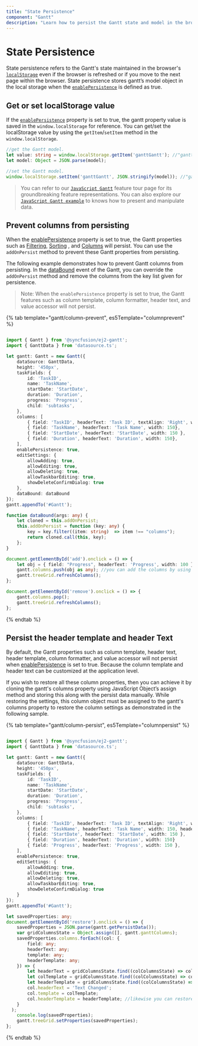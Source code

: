 ```yaml
---
title: "State Persistence"
component: "Gantt"
description: "Learn how to persist the Gantt state and model in the browser’s local storage."
---
```


# State Persistence

State persistence refers to the Gantt's state maintained in the browser's [`localStorage`](https://www.w3schools.com/html/html5_webstorage.asp#) even if the browser is refreshed or if you move to the next page within the browser.
State persistence stores gantt’s model object in the local storage when the [`enablePersistence`](../api/gantt/#enablepersistence) is defined as true.

## Get or set localStorage value

If the [`enablePersistence`](../api/gantt/#enablepersistence) property is set to true, the gantt property value is saved in the `window.localStorage` for reference. You can get/set the localStorage value by using the `getItem`/`setItem` method in the `window.localStorage`.

```typescript
//get the Gantt model.
let value: string = window.localStorage.getItem('ganttGantt'); //"ganttGantt" is component name + component id.
let model: Object = JSON.parse(model);

```

```typescript
//set the Gantt model.
window.localStorage.setItem('ganttGantt', JSON.stringify(model)); //"ganttGantt" is component name + component id.

```

> You can refer to our [`JavaScript Gantt`](https://www.syncfusion.com/javascript-ui-controls/js-gantt-chart) feature tour page for its groundbreaking feature representations. You can also explore our [`JavaScript Gantt example`](https://ej2.syncfusion.com/demos/#/material/gantt/default.html) to knows how to present and manipulate data.

## Prevent columns from persisting

When the [enablePersistence](../../api/gantt/#enablepersistence) property is set to true, the Gantt properties such as [Filtering](../api/gantt/#allowfiltering), [Sorting](../api/gantt/#allowsorting) , and [Columns](../api/gantt/#columns) will persist. You can use the `addOnPersist` method to prevent these Gantt properties from persisting.

The following example demonstrates how to prevent Gantt columns from persisting. In the [dataBound](../api/gantt/#databound) event of the Gantt, you can override the `addOnPersist` method and remove the columns from the key list given for persistence.

>Note: When the `enablePersistence` property is set to true, the Gantt features such as column template, column formatter, header text, and value accessor will not persist.

{% tab template="gantt/column-prevent", es5Template="columnprevent" %}

```typescript

import { Gantt } from '@syncfusion/ej2-gantt';
import { GanttData } from 'datasource.ts';

let gantt: Gantt = new Gantt({
    dataSource: GanttData,
    height: '450px',
    taskFields: {
        id: 'TaskID',
        name: 'TaskName',
        startDate: 'StartDate',
        duration: 'Duration',
        progress: 'Progress',
        child: 'subtasks',
    },
    columns: [
        { field: 'TaskID', headerText: 'Task ID', textAlign: 'Right', width: 120 },
        { field: 'TaskName', headerText: 'Task Name', width: 150},
        { field: 'StartDate', headerText: 'StartDate', width: 150 },
        { field: 'Duration', headerText: 'Duration', width: 150},
    ],
    enablePersistence: true,
    editSettings: {
        allowAdding: true,
        allowEditing: true,
        allowDeleting: true,
        allowTaskbarEditing: true,
        showDeleteConfirmDialog: true
    },
    dataBound: dataBound
});
gantt.appendTo('#Gantt');

function dataBound(args: any) {
    let cloned = this.addOnPersist;
    this.addOnPersist = function (key: any) {
        key = key.filter((item: string)  => item !== "columns");
        return cloned.call(this, key);
    };
}

document.getElementById('add').onclick = () => {
    let obj = { field: "Progress", headerText: 'Progress', width: 100 };
    gantt.columns.push(obj as any); //you can add the columns by using the Gantt columns method
    gantt.treeGrid.refreshColumns();
};

document.getElementById('remove').onclick = () => {
    gantt.columns.pop();
    gantt.treeGrid.refreshColumns();
};

```

{% endtab %}

## Persist the header template and header Text

By default, the Gantt properties such as column template, header text, header template, column formatter, and value accessor will not persist when [enablePersistence](../api/gantt/#enablepersistence) is set to true. Because the column template and header text can be customized at the application level.

If you wish to restore all these column properties, then you can achieve it by cloning the gantt's columns property using JavaScript Object’s assign method and storing this along with the persist data manually. While restoring the settings, this column object must be assigned to the gantt's columns property to restore the column settings as demonstrated in the following sample.

{% tab template="gantt/column-persist", es5Template="columnpersist" %}

```typescript

import { Gantt } from '@syncfusion/ej2-gantt';
import { GanttData } from 'datasource.ts';

let gantt: Gantt = new Gantt({
    dataSource: GanttData,
    height: '450px',
    taskFields: {
        id: 'TaskID',
        name: 'TaskName',
        startDate: 'StartDate',
        duration: 'Duration',
        progress: 'Progress',
        child: 'subtasks',
    },
    columns: [
        { field: 'TaskID', headerText: 'Task ID', textAlign: 'Right', width: 120 },
        { field: 'TaskName', headerText: 'Task Name', width: 150, headerTemplate: '#customertemplate' },
        { field: 'StartDate', headerText: 'StartDate', width: 150 },
        { field: 'Duration', headerText: 'Duration', width: 150}
        { field: 'Progress', headerText: 'Progress', width: 150 },
    ],
    enablePersistence: true,
    editSettings: {
        allowAdding: true,
        allowEditing: true,
        allowDeleting: true,
        allowTaskbarEditing: true,
        showDeleteConfirmDialog: true
    }
});
gantt.appendTo('#Gantt');

let savedProperties: any;
document.getElementById('restore').onclick = () => {
    savedProperties = JSON.parse(gantt.getPersistData());
    var gridColumnsState = Object.assign([], gantt.ganttColumns);
    savedProperties.columns.forEach((col: {
        field: any;
        headerText: any;
        template: any;
        headerTemplate: any;
    }) => {
        let headerText = gridColumnsState.find((colColumnsState) => colColumnsState.field === col.field)['headerText'];
        let colTemplate = gridColumnsState.find((colColumnsState) => colColumnsState.field === col.field)['template'];
        let headerTemplate = gridColumnsState.find((colColumnsState) => colColumnsState.field === col.field)['headerTemplate'];
        col.headerText = 'Text Changed';
        col.template = colTemplate;
        col.headerTemplate = headerTemplate; //likewise you can restore required column properties as per your wants.
    }
  );
    console.log(savedProperties);
    gantt.treeGrid.setProperties(savedProperties);
};

```

{% endtab %}
